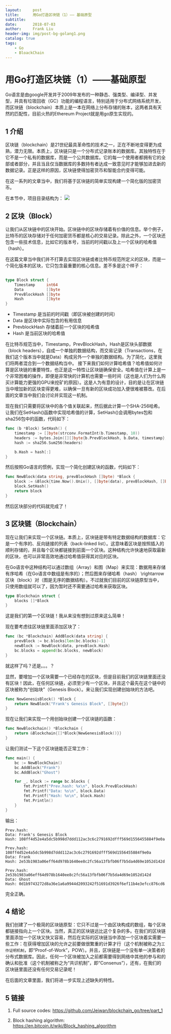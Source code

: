 ```yaml
---
layout:     post
title:      用Go打造区块链（1）—— 基础原型
subtitle:   
date:       2018-07-03
author:     Frank Liu
header-img: img/post-bg-golang1.png
catalog: true
tags:
    - Go
    - BloackChain
---
```


# 用Go打造区块链（1）——基础原型

Go语言是由google开发并于2009年发布的一种静态、强类型、编译型、并发型，并具有垃圾回收（GC）功能的编程语言，特别适用于分布式网络系统开发，而区块链（blockchain）本质上是一本在网络上分布存储的账本，这两者具有天然的匹配性，目前火热的Ethereum Project就是用go原生实现的。

## 1 介绍

区块链（blockchain）是21世纪最具革命性的技术之一，正在不断地变得更为成熟，潜力无限。本质上，区块链只是一个分布式记录账本的数据库。其独特性在于它不是一个私有的数据库，而是一个公共数据库。它的每一个使用者都拥有它的全部或者部分，并且当且仅当数据库的多数持有者达成一致意见时才能够加进去新的数据记录。正是这样的原因，区块链使得加密货币和智能合约变得可能。

在这一系列的文章当中，我们将基于区块链的简单实现构建一个简化版的加密货币。

在本节中，项目目录结构为：
![](https://res.cloudinary.com/flhonker/image/upload/v1530879206/githubio/go/goBlockChain/blockchain_part1-tree.png)

## 2 区块（Block）

让我们从区块链中的区块开始。区块链中的区块存储着有价值的信息。举个例子，比特币的区块存储对于任何加密货币都是核心的交易记录。除此之外，一个区块还包含一些技术信息，比如它的版本号，当前的时间戳以及上一个区块的哈希值（hash）。

在这篇文章当中我们并不打算去实现区块链或者比特币规范所定义的区块，而是一个简化版本的区块，它只包含最重要的核心信息。差不多是这个样子：
```go
  
type Block struct {
	Timestamp     int64
	Data          []byte
	PrevBlockHash []byte
	Hash          []byte
}
```
* Timestamp 是当前的时间戳（即区块被创建的时间）
* Data 是区块中实际包含的有用信息
* PrevblockHash 存储着前一个区块的哈希值
* Hash 是当前区块的哈希值

在比特币规范当中，Timestamp，PrevBlockHash，Hash是区块头部数据（block headers），自成一个单独的数据结构，而交易记录（Transactions，在我们这个版本当中就是Data）构成另外一个单独的数据结构。为了简化，这里我们将两者混合到一个数据结构当中。
接下来我们如何计算哈希值？哈希值如何计算是区块链的重要特性，也正是这一特性让区块链确保安全。哈希值在计算上是一个非常困难的操作，即便是非常快的计算机也需要一些时间（这也是人们为什么购买计算能力更强的GPU来挖矿的原因）。这是人为有意的设计，目的是让在区块链当中增加新的区块变得更难，以确保一旦有新的区块成功加入便很难被篡改。在后面的文章当中我们会讨论并实现这一机制。

现在我们只需要将区块中的各个值关联起来，然后据此计算一个SHA-256哈希。让我们在SetHash()函数中实现哈希值的计算，SetHash()会调用bytes包和sha256包中的函数，代码如下：
```go
func (b *Block) SetHash() {
	timestamp := []byte(strconv.FormatInt(b.Timestamp, 10))
	headers := bytes.Join([][]byte{b.PrevBlockHash, b.Data, timestamp}, []byte{})
	hash := sha256.Sum256(headers)

	b.Hash = hash[:]
}
```
然后按照Go语言的惯例，实现一个简化创建区块的函数，代码如下：

```go
func NewBlock(data string, prevBlockHash []byte) *Block {
	block := &Block{time.Now().Unix(), []byte(data), prevBlockHash, []byte{}}
	block.SetHash()
	return block
}
```
然后区块部分的代码就完成了！

## 3 区块链（Blockchain）

现在让我们来实现一个区块链。本质上，区块链是带有特定数据结构的数据库：它是一个有序的、反向链接的列表（back-linked list）。这意味着区块是按照插入的顺利存储的，并且每个区块都链接到前面一个区块。这种结构允许快速地获取最新的区块，也可以非常高效地通过哈希值获得其对应的区块。

在Go语言中这种结构可以通过数组（Array）和图（Map）来实现：数据用来存储有序哈希（在Go语言中数组是有序的）；然后图来存储哈希（hash） \rightarrow 区块（block）对（图是无序的数据结构）。不过就我们目前的区块链原型当中，只使用数组就可以了，因为暂时还不需要通过哈希来获取区块。
```go
type Blockchain struct {
	blocks []*Block
}
```
这是我们的第一个区块链！我从来没有想到过原来这么简单！

现在要考虑往区块链里面添加区块了：
```go
func (bc *Blockchain) AddBlock(data string) {
	prevBlock := bc.blocks[len(bc.blocks)-1]
	newBlock := NewBlock(data, prevBlock.Hash)
	bc.blocks = append(bc.blocks, newBlock)
}
```

就这样了吗？还是。。。？

显然，要增加一个区块需要一个已经存在的区块，但是目前我们的区块链里面还没有区块！因此，在任何区块链，必须至少有一个区块，并且这个最先在这个链中的区块被称为“创始块”（Genesis Block）。来让我们实现创建创始块的方法吧。
```go
func NewGenesisBlock() *Block {
	return NewBlock("Frank's Genesis Block", []byte{})
}
```

现在让我们来实现一个用创始块创建一个区块链的函数：
```go
func NewBlockchain() *Blockchain {
	return &Blockchain{[]*Block{NewGenesisBlock()}}
}
```
让我们测试一下这个区块链能否正常工作：

```go
func main() {
	bc := NewBlockChain()
	bc.AddBlock("Frank")
	bc.AddBlock("Ghost")

	for _, block := range bc.blocks {
		fmt.Printf("Prev.hash: %x\n", block.PrevBlockHash)
		fmt.Printf("Data: %s\n", block.Data)
		fmt.Printf("Hash: %x\n", block.Hash)
		fmt.Println()
	}
}
```

输出：

```
Prev.hash: 
Data: Frank's Genesis Block
Hash: 108ff4d52e4a5dc5b998d7ddd112ac3c6c2791692dfff569d1556455884f9e0a

Prev.hash: 108ff4d52e4a5dc5b998d7ddd112ac3c6c2791692dfff569d1556455884f9e0a
Data: Frank
Hash: 2e53b1983a06eff64d978b1640ee8c2fc56a13fbfb06f7b5da4d69e1052d142d

Prev.hash: 2e53b1983a06eff64d978b1640ee8c2fc56a13fbfb06f7b5da4d69e1052d142d
Data: Ghost
Hash: 0d1b9743272d8a36e1a6a9944d2093242f51691d3926f6ef11b4e3efcc876cd6
```
完全正确。

## 4 结论

我们创建了一个极简的区块链原型：它只不过是一个由区块构成的数组，每个区块都链接指向上一个区块。当然，真正的区块链远比这个复杂的多。在我们的区块链里面添加一个区块又快又容易，然后在实际的区块链当中添加一个区块着实需要一些工作：在获得增加区块的允许之前要做很繁重的计算才行（这个机制被称之为`工作证明机制`，即“Proof-of-Work”，POW）。并且，区块链是一个没有单一决策者的分布式数据库。因此，任何一个区块被加入之前都需要得到网络中其他的参与和的确认和批准（这个机制被称之为“共识机制”，即“Consenus”），还有，在我们的区块链里面还没有任何交易记录呢！

在后面的文章里面，我们将进一步实现上述缺失的特性。

## 5 链接

1. Full source codes: <https://github.com/Jeiwan/blockchain_go/tree/part_1>

2. Block hashing algorithm: <https://en.bitcoin.it/wiki/Block_hashing_algorithm>